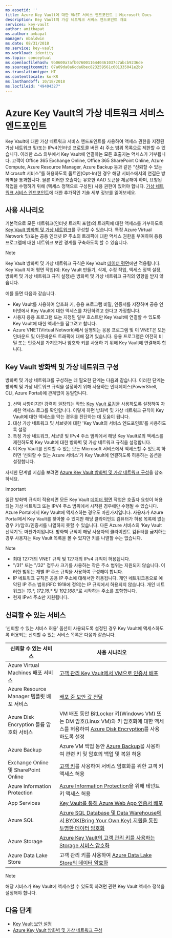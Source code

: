 ```yaml
---
ms.assetid: ''
title: Azure Key Vault에 대한 VNET 서비스 엔드포인트 | Microsoft Docs
description: Key Vault의 가상 네트워크 서비스 엔드포인트 개요
services: key-vault
author: amitbapat
ms.author: ambapat
manager: mbaldwin
ms.date: 08/31/2018
ms.service: key-vault
ms.workload: identity
ms.topic: conceptual
ms.openlocfilehash: 9b0600a7afb07600116440461037c7abcb9236de
ms.sourcegitcommit: 07a09da0a6cda6bec823259561c601335041e2b9
ms.translationtype: HT
ms.contentlocale: ko-KR
ms.lasthandoff: 10/18/2018
ms.locfileid: "49404327"
---
```

# <a name="virtual-network-service-endpoints-for-azure-key-vault"></a>Azure Key Vault의 가상 네트워크 서비스 엔드포인트

Key Vault에 대한 가상 네트워크 서비스 엔드포인트를 사용하여 액세스 권한을 지정된 가상 네트워크 및/또는 IPv4(인터넷 프로토콜 버전 4) 주소 범위 목록으로 제한할 수 있습니다. 이러한 소스 외부에서 Key Vault에 연결하는 모든 호출자는 액세스가 거부됩니다. 고객이 Office 365 Exchange Online, Office 365 SharePoint Online, Azure Compute, Azure Resource Manager, Azure Backup 등과 같은 “신뢰할 수 있는 Microsoft 서비스”를 허용하도록 옵트인(Opt-In)한 경우 해당 서비스에서의 연결은 방화벽을 통과합니다. 물론 이러한 호출자는 유효한 AAD 토큰을 제공해야 하며, 요청된 작업을 수행하기 위해 (액세스 정책으로 구성된) 사용 권한이 있어야 합니다. [가상 네트워크 서비스 엔드포인트](../virtual-network/virtual-network-service-endpoints-overview.md)에 대한 추가적인 기술 세부 정보를 읽어보세요.

## <a name="usage-scenarios"></a>사용 시나리오

기본적으로 모든 네트워크(인터넷 트래픽 포함)의 트래픽에 대한 액세스를 거부하도록 [Key Vault 방화벽 및 가상 네트워크](key-vault-network-security.md)를 구성할 수 있습니다. 특정 Azure Virtual Network 및/또는 공용 인터넷 IP 주소의 트래픽에 대한 액세스 권한을 부여하여 응용 프로그램에 대한 네트워크 보안 경계를 구축하도록 할 수 있습니다.

> [!NOTE]
> Key Vault 방화벽 및 가상 네트워크 규칙은 Key Vault [데이터 평면](../key-vault/key-vault-secure-your-key-vault.md#data-plane-access-control)에만 적용됩니다. Key Vault 제어 평면 작업(예: Key Vault 만들기, 삭제, 수정 작업, 액세스 정책 설정, 방화벽 및 가상 네트워크 규칙 설정)은 방화벽 및 가상 네트워크 규칙의 영향을 받지 않습니다.

예를 들면 다음과 같습니다.
* Key Vault를 사용하여 암호화 키, 응용 프로그램 비밀, 인증서를 저장하며 공용 인터넷에서 Key Vault에 대한 액세스를 차단하려고 한다고 가정합니다.
* 사용자 응용 프로그램 또는 지정된 일부 호스트만 Key Vault에 연결할 수 있도록 Key Vault에 대한 액세스를 잠그려고 합니다.
* Azure VNET(Virtual Network)에서 실행되는 응용 프로그램 및 이 VNET은 모든 인바운드 및 아웃바운드 트래픽에 대해 잠겨 있습니다. 응용 프로그램은 여전히 비밀 또는 인증서를 가져오거나 암호화 키를 사용하 기 위해 Key Vault에 연결해야 합니다.

## <a name="configure-key-vault-firewalls-and-virtual-networks"></a>Key Vault 방화벽 및 가상 네트워크 구성

방화벽 및 가상 네트워크를 구성하는 데 필요한 단계는 다음과 같습니다. 이러한 단계는 방화벽 및 가상 네트워크 규칙을 설정하기 위해 사용하는 인터페이스(PowerShell, CLI, Azure Portal)에 관계없이 동일합니다.
1. 선택 사항이지만 강력히 권장되는 작업: [Key Vault 로깅](key-vault-logging.md)을 사용하도록 설정하여 자세한 액세스 로그를 확인합니다. 이렇게 하면 방화벽 및 가상 네트워크 규칙이 Key Vault에 대한 액세스를 막는 경우를 진단하는 데 도움이 됩니다.
2. 대상 가상 네트워크 및 서브넷에 대한 'Key Vault의 서비스 엔드포인트’를 사용하도록 설정
3. 특정 가상 네트워크, 서브넷 및 IPv4 주소 범위에서 해당 Key Vault로의 액세스를 제한하도록 Key Vault에 대한 방화벽 및 가상 네트워크 규칙을 설정합니다.
4. 이 Key Vault를 신뢰할 수 있는 모든 Microsoft 서비스에서 액세스할 수 있도록 하려면 ‘신뢰할 수 있는 Azure 서비스’가 Key Vault에 연결하도록 허용하는 옵션을 설정합니다.

자세한 단계별 지침을 보려면 [Azure Key Vault 방화벽 및 가상 네트워크 구성](key-vault-network-security.md)을 참조하세요.

> [!IMPORTANT]
> 일단 방화벽 규칙이 적용되면 모든 Key Vault [데이터 평면](../key-vault/key-vault-secure-your-key-vault.md#data-plane-access-control) 작업은 호출자 요청이 허용되는 가상 네트워크 또는 IPV4 주소 범위에서 시작된 경우에만 수행될 수 있습니다. Azure Portal에서 Key Vault에 액세스하는 경우도 마찬가지입니다. 사용자가 Azure Portal에서 Key Vault를 찾아볼 수 있지만 해당 클라이언트 컴퓨터가 허용 목록에 없는 경우 키/암호/인증서를 나열하지 못할 수 있습니다. 다른 Azure 서비스의 ‘Key Vault 선택기’도 마찬가지입니다. 방화벽 규칙이 해당 사용자의 클라이언트 컴퓨터를 금지하는 경우 사용자는 Key Vault 목록을 볼 수 있지만 키를 나열할 수는 없습니다.


> [!NOTE]
> * 최대 127개의 VNET 규칙 및 127개의 IPv4 규칙이 허용됩니다. 
> * "/31" 또는 "/32" 접두사 크기를 사용하는 작은 주소 범위는 지원되지 않습니다. 이러한 범위는 개별 IP 주소 규칙을 사용하여 구성해야 합니다.
> * IP 네트워크 규칙은 공용 IP 주소에 대해서만 허용됩니다. 개인 네트워크용으로 예약된 IP 주소 범위(RFC 1918에 정의)는 IP 규칙에서 허용되지 않습니다. 개인 네트워크는 *10.*\*, *172.16.*\* 및 *192.168.*\*로 시작하는 주소를 포함합니다. 
> * 현재 IPv4 주소만 지원됩니다.

## <a name="trusted-services"></a>신뢰할 수 있는 서비스
‘신뢰할 수 있는 서비스 허용’ 옵션이 사용되도록 설정된 경우 Key Vault에 액세스하도록 허용되는 신뢰할 수 있는 서비스 목록은 다음과 같습니다.

|신뢰할 수 있는 서비스|사용 시나리오|
| --- | --- |
|Azure Virtual Machines 배포 서비스|[고객 관리 Key Vault에서 VM으로 인증서 배포](https://blogs.technet.microsoft.com/kv/2016/09/14/updated-deploy-certificates-to-vms-from-customer-managed-key-vault/)|
|Azure Resource Manager 템플릿 배포 서비스|[배포 중 보안 값 전달](../azure-resource-manager/resource-manager-keyvault-parameter.md)|
|Azure Disk Encryption 볼륨 암호화 서비스|VM 배포 동안 BitLocker 키(Windows VM) 또는 DM 암호(Linux VM)와 키 암호화에 대한 액세스를 허용하여 [Azure Disk Encryption](../security/azure-security-disk-encryption.md)를 사용하도록 설정|
|Azure Backup|Azure VM 백업 동안 [Azure Backup](../backup/backup-introduction-to-azure-backup.md)을 사용하여 관련 키 및 암호의 백업 및 복원 허용|
|Exchange Online 및 SharePoint Online|[고객 키](https://support.office.com/article/Controlling-your-data-in-Office-365-using-Customer-Key-f2cd475a-e592-46cf-80a3-1bfb0fa17697)를 사용하여 서비스 암호화를 위한 고객 키 액세스 허용|
|Azure Information Protection|[Azure Information Protection](https://docs.microsoft.com/azure/information-protection/what-is-information-protection)을 위해 테넌트 키 액세스 허용|
|App Services|[Key Vault를 통해 Azure Web App 인증서 배포](https://blogs.msdn.microsoft.com/appserviceteam/2016/05/24/deploying-azure-web-app-certificate-through-key-vault/)|
|Azure SQL|[Azure SQL Database 및 Data Warehouse에서 BYOK(Bring Your Own Key) 지원을 통한 투명한 데이터 암호화](../sql-database/transparent-data-encryption-byok-azure-sql.md?view=sql-server-2017&viewFallbackFrom=azuresqldb-current)|
|Azure Storage|[Azure Key Vault의 고객 관리 키를 사용하는 Storage 서비스 암호화](../storage/common/storage-service-encryption-customer-managed-keys.md)|
|Azure Data Lake Store|고객 관리 키를 사용하여 [Azure Data Lake Store의 데이터 암호화](../data-lake-store/data-lake-store-encryption.md)|



> [!NOTE]
> 해당 서비스가 Key Vault에 액세스할 수 있도록 하려면 관련 Key Vault 액세스 정책을 설정해야 합니다.

## <a name="next-steps"></a>다음 단계

* [Key Vault 보안 설정](key-vault-secure-your-key-vault.md)
* [Azure Key Vault 방화벽 및 가상 네트워크 구성](key-vault-network-security.md)